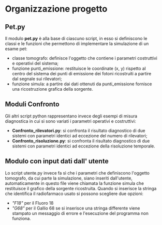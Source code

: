 # Organizzazione progetto

## Pet.py
Il modulo **pet.py** è alla base di ciascuno script, in esso si definiscono le classi e le funzioni che permettono di implementare la simulazione
di un esame pet:
- classe tomografo: definisce l'oggetto che contiene i parametri costruttivi e operativi del sistema;
- funzione punti_emissione: restituisce le coordinate (x, y) rispetto al centro del sistema dei punti di emissione dei
  fotoni ricostruiti a partire dal segnale sui rilevatori;
- funzione simula: a partire dai dati ottenuti da punti_emissione fornisce una ricostruzione grafica della sorgente.

## Moduli Confronto
Gli altri script python rappresentano invece degli esempi di misura diagnostica in cui si sono variati i parametri operativi e costruttivi:
- **Confronto_rilevatori.py**: si confronta il risultato diagnostico di due sistemi con parametri identici ad eccezione del numero di rilevatori;
- **Confronto_risoluzione.py**: si confronta il risultato diagnostico di due sistemi con parametri identici ad eccezione della risoluzione temporale.

## Modulo con input dati dall' utente
Lo script utente.py invece fa sì che i parametri che definiscono l'oggetto tomografo, da cui parte la simulazione, siano inseriti dall'utente, automaticamente
in questo file viene chiamata la funzione simula che restituisce il grafico della sorgente ricostruita.
Quando si inserisce la stringa che identifica il radiofarmaco usato si possono scegliere due opzioni:
  - *"F18"* per il Fluoro 18
  - *"G68"* per il Gallio 68
se si inserisce una stringa differente viene stampato un messaggio di errore e l'esecuzione del programma non funziona.
